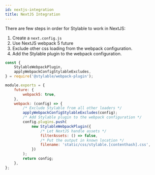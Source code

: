 ```yaml
---
id: nextjs-integration
title: NextJS Integration
---
```


There are few steps in order for Stylable to work in NextJS:

1. Create a `next.config.js`
2. Use NextJS webpack 5 future
3. Exclude other css loading from the webpack configuration.
4. Add the Stylable plugin to the webpack configuration.

```js
const {
    StylableWebpackPlugin,
    applyWebpackConfigStylableExcludes,
} = require('@stylable/webpack-plugin');

module.exports = {
    future: {
        webpack5: true,
    },
    webpack: (config) => {
        /* Exclude Stylable from all other loaders */
        applyWebpackConfigStylableExcludes(config);
        /* Add Stylable plugin to the webpack configuration */
        config.plugins.push(
            new StylableWebpackPlugin({
                /* Let NextJS handle assets */
                filterAssets: () => false,
                /* Put the output in known location */
                filename: 'static/css/stylable.[contenthash].css',
            })
        );
        return config;
    },
};
```
